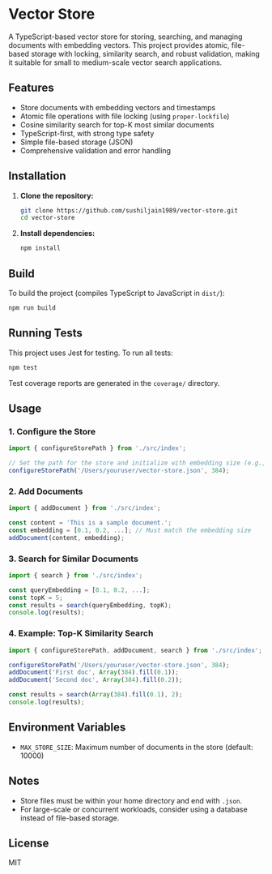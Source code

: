 # Vector Store

A TypeScript-based vector store for storing, searching, and managing documents with embedding vectors. This project provides atomic, file-based storage with locking, similarity search, and robust validation, making it suitable for small to medium-scale vector search applications.

## Features
- Store documents with embedding vectors and timestamps
- Atomic file operations with file locking (using `proper-lockfile`)
- Cosine similarity search for top-K most similar documents
- TypeScript-first, with strong type safety
- Simple file-based storage (JSON)
- Comprehensive validation and error handling

## Installation

1. **Clone the repository:**
   ```sh
   git clone https://github.com/sushiljain1989/vector-store.git
   cd vector-store
   ```
2. **Install dependencies:**
   ```sh
   npm install
   ```

## Build

To build the project (compiles TypeScript to JavaScript in `dist/`):

```sh
npm run build
```

## Running Tests

This project uses Jest for testing. To run all tests:

```sh
npm test
```

Test coverage reports are generated in the `coverage/` directory.

## Usage

### 1. Configure the Store

```typescript
import { configureStorePath } from './src/index';

// Set the path for the store and initialize with embedding size (e.g., 384)
configureStorePath('/Users/youruser/vector-store.json', 384);
```

### 2. Add Documents

```typescript
import { addDocument } from './src/index';

const content = 'This is a sample document.';
const embedding = [0.1, 0.2, ...]; // Must match the embedding size
addDocument(content, embedding);
```

### 3. Search for Similar Documents

```typescript
import { search } from './src/index';

const queryEmbedding = [0.1, 0.2, ...];
const topK = 5;
const results = search(queryEmbedding, topK);
console.log(results);
```

### 4. Example: Top-K Similarity Search

```typescript
import { configureStorePath, addDocument, search } from './src/index';

configureStorePath('/Users/youruser/vector-store.json', 384);
addDocument('First doc', Array(384).fill(0.1));
addDocument('Second doc', Array(384).fill(0.2));

const results = search(Array(384).fill(0.1), 2);
console.log(results);
```

## Environment Variables
- `MAX_STORE_SIZE`: Maximum number of documents in the store (default: 10000)

## Notes
- Store files must be within your home directory and end with `.json`.
- For large-scale or concurrent workloads, consider using a database instead of file-based storage.

## License
MIT
